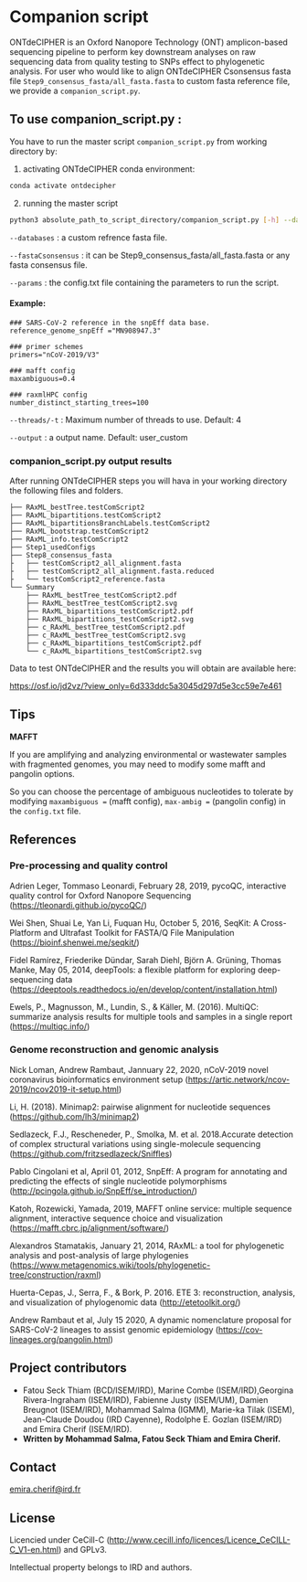 # Companion script

ONTdeCIPHER is an Oxford Nanopore Technology (ONT) amplicon-based sequencing pipeline to perform key downstream analyses on raw sequencing data from quality testing to SNPs effect to phylogenetic analysis. 
For user who would like to align ONTdeCIPHER Csonsensus fasta file `Step9_consensus_fasta/all_fasta.fasta` to custom fasta reference file, we provide a `companion_script.py`.
 
## To use companion_script.py :

You have to run the master script `companion_script.py` from working directory by:
1) activating ONTdeCIPHER conda environment:

```sh
conda activate ontdecipher
```

2) running the master script

```sh
python3 absolute_path_to_script_directory/companion_script.py [-h] --databases user_refrence.fasta --fastaCsonsensus Step9_consensus_fasta/all_fasta.fasta --params config.txt --threads 4 --output user_custom
```

`--databases` : a custom refrence fasta file.

`--fastaCsonsensus` : it can be Step9_consensus_fasta/all_fasta.fasta or any fasta consensus file.

`--params` : the config.txt file containing the parameters to run the script.
#### Example:

	### SARS-CoV-2 reference in the snpEff data base.
	reference_genome_snpEff ="MN908947.3"

	### primer schemes 
	primers="nCoV-2019/V3"

	### mafft config 
	maxambiguous=0.4

	### raxmlHPC config 
	number_distinct_starting_trees=100

`--threads/-t` : Maximum number of threads to use. Default: 4

`--output` : a output name. Default: user_custom

### companion_script.py output results

After running ONTdeCIPHER steps you will hava in your working directory the following files and folders.


	├── RAxML_bestTree.testComScript2
	├── RAxML_bipartitions.testComScript2
	├── RAxML_bipartitionsBranchLabels.testComScript2
	├── RAxML_bootstrap.testComScript2
	├── RAxML_info.testComScript2
	├── Step1_usedConfigs
	├── Step8_consensus_fasta
	├	├── testComScript2_all_alignment.fasta
	├	├── testComScript2_all_alignment.fasta.reduced
	├	└── testComScript2_reference.fasta
	└── Summary
		├── RAxML_bestTree_testComScript2.pdf
		├── RAxML_bestTree_testComScript2.svg
		├── RAxML_bipartitions_testComScript2.pdf
		├── RAxML_bipartitions_testComScript2.svg
		├── c_RAxML_bestTree_testComScript2.pdf
		├── c_RAxML_bestTree_testComScript2.svg
		├── c_RAxML_bipartitions_testComScript2.pdf
		└── c_RAxML_bipartitions_testComScript2.svg

Data to test ONTdeCIPHER and the results you will obtain are available here:

https://osf.io/jd2vz/?view_only=6d333ddc5a3045d297d5e3cc59e7e461
## Tips

**MAFFT**

If you are amplifying and analyzing environmental or wastewater samples with fragmented genomes, you may need to modify some mafft and pangolin options.

So you can choose the percentage of ambiguous nucleotides to tolerate by modifying `maxambiguous =` (mafft config), `max-ambig =` (pangolin config) in the `config.txt` file. 

## References
### Pre-processing and quality control
Adrien Leger, Tommaso Leonardi, February 28, 2019, pycoQC, interactive quality control for Oxford Nanopore Sequencing
(https://tleonardi.github.io/pycoQC/)

Wei Shen, Shuai Le, Yan Li, Fuquan Hu, October 5, 2016, SeqKit: A Cross-Platform and Ultrafast Toolkit for FASTA/Q File Manipulation
(https://bioinf.shenwei.me/seqkit/)  

Fidel Ramírez, Friederike Dündar, Sarah Diehl, Björn A. Grüning, Thomas Manke, May 05, 2014, deepTools: a flexible platform for exploring deep-sequencing data
(https://deeptools.readthedocs.io/en/develop/content/installation.html)

Ewels, P., Magnusson, M., Lundin, S., & Käller, M. (2016). MultiQC: summarize analysis results for multiple tools and samples in a single report
(https://multiqc.info/)

### Genome reconstruction and genomic analysis
Nick Loman, Andrew Rambaut, Jannuary 22, 2020, nCoV-2019 novel coronavirus bioinformatics environment setup 
(https://artic.network/ncov-2019/ncov2019-it-setup.html)

Li, H. (2018). Minimap2: pairwise alignment for nucleotide sequences
(https://github.com/lh3/minimap2)

Sedlazeck, F.J., Rescheneder, P., Smolka, M. et al. 2018.Accurate detection of complex structural variations using single-molecule sequencing
(https://github.com/fritzsedlazeck/Sniffles)

Pablo Cingolani et al, April 01, 2012, SnpEff: A program for annotating and predicting the effects of single nucleotide polymorphisms  
(http://pcingola.github.io/SnpEff/se_introduction/)

Katoh, Rozewicki, Yamada, 2019, MAFFT online service: multiple sequence alignment, interactive sequence choice and visualization    
(https://mafft.cbrc.jp/alignment/software/)

Alexandros Stamatakis, January 21, 2014, RAxML: a tool for phylogenetic analysis and post-analysis of large phylogenies 
(https://www.metagenomics.wiki/tools/phylogenetic-tree/construction/raxml) 

Huerta-Cepas, J., Serra, F., & Bork, P. 2016. ETE 3: reconstruction, analysis, and visualization of phylogenomic data
(http://etetoolkit.org/)

Andrew Rambaut et al, July 15 2020, A dynamic nomenclature proposal for SARS-CoV-2 lineages to assist genomic epidemiology 
(https://cov-lineages.org/pangolin.html)


## Project contributors

* Fatou Seck Thiam (BCD/ISEM/IRD), Marine Combe (ISEM/IRD),Georgina Rivera-Ingraham (ISEM/IRD), Fabienne Justy (ISEM/UM), Damien Breugnot (ISEM/IRD), Mohammad Salma (IGMM), Marie-ka Tilak (ISEM), Jean-Claude Doudou (IRD Cayenne), Rodolphe E. Gozlan (ISEM/IRD) and Emira Cherif (ISEM/IRD).
* **Written by Mohammad Salma, Fatou Seck Thiam and Emira Cherif.**


## Contact 
emira.cherif@ird.fr

## License
Licencied under CeCill-C (http://www.cecill.info/licences/Licence_CeCILL-C_V1-en.html) and GPLv3.                                                  

Intellectual property belongs to IRD and authors.

 

